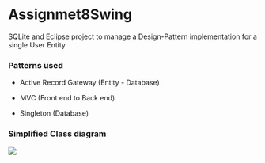 # Assignmet8Swing
SQLite and Eclipse project to manage a Design-Pattern implementation for a single User Entity

### Patterns used 

- Active Record Gateway (Entity - Database)

- MVC (Front end to Back end)

- Singleton (Database)


### Simplified Class diagram


![](https://i.ibb.co/gWrB329/Class-Diagram.png)
